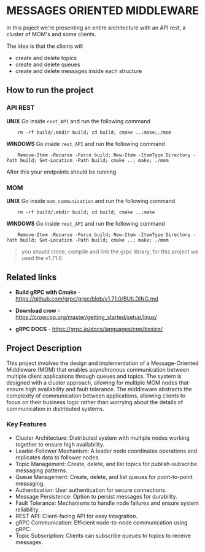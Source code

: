 # MESSAGES ORIENTED MIDDLEWARE

In this poject we're presenting an entire architecture with an API rest, a cluster of MOM's and some clients. 

The idea is that the clients will
- create and delete topics 
- create and delete queues
- create and delete messages inside each structure

## How to run the project 
### API REST

**UNIX** Go inside `rest_API` and run the following command
```console 
    rm -rf build/;mkdir build; cd build; cmake ..;make;./mom
```

**WINDOWS** Go inside `rest_API` and run the following command
```console 
    Remove-Item -Recurse -Force build; New-Item -ItemType Directory -Path build; Set-Location -Path build; cmake ..; make; ./mom
```
After this your endpoints should be running


### MOM


**UNIX** Go inside `mom_communication` and run the following command
```console 
    rm -rf build/;mkdir build; cd build; cmake ..;make
```

**WINDOWS** Go inside `rest_API` and run the following command
```console 
    Remove-Item -Recurse -Force build; New-Item -ItemType Directory -Path build; Set-Location -Path build; cmake ..; make; ./mom
```
> you should clone, compile and link the grpc library, for this project we used the v1.71.0

## Related links 
- **Build gRPC with Cmake** - https://github.com/grpc/grpc/blob/v1.71.0/BUILDING.md

- **Download crow** - https://crowcpp.org/master/getting_started/setup/linux/

- **gRPC DOCS** - https://grpc.io/docs/languages/cpp/basics/

## Project Description
This project involves the design and implementation of a Message-Oriented Middleware (MOM) that enables asynchronous communication between multiple client applications through queues and topics. The system is designed with a cluster approach, allowing for multiple MOM nodes that ensure high availability and fault tolerance.
The middleware abstracts the complexity of communication between applications, allowing clients to focus on their business logic rather than worrying about the details of communication in distributed systems.

### Key Features
- Cluster Architecture: Distributed system with multiple nodes working together to ensure high availability.
- Leader-Follower Mechanism: A leader node coordinates operations and replicates data to follower nodes.
- Topic Management: Create, delete, and list topics for publish-subscribe messaging patterns.
- Queue Management: Create, delete, and list queues for point-to-point messaging.
- Authentication: User authentication for secure connections.
- Message Persistence: Option to persist messages for durability.
- Fault Tolerance: Mechanisms to handle node failures and ensure system reliability.
- REST API: Client-facing API for easy integration.
- gRPC Communication: Efficient node-to-node communication using gRPC.
- Topic Subscription: Clients can subscribe queues to topics to receive messages.
